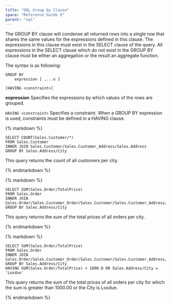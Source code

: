 ```yaml
---
title: "OQL Group by Clause"
space: "Reference Guide 6"
parent: "oql"
---
```



The GROUP BY clause will condense all returned rows into a single row that shares the same values for the expressions defined in this clause. The expressions in this clause must exist in the SELECT clause of the query. All expressions in the SELECT clause which do not exist in the GROUP BY clause must be either an aggregation or the result an aggregate function.

The syntax is as following:

```
GROUP BY
    expression [ ,...n ]

[HAVING <constraint>]
```

**expression**
Specifies the expressions by which values of the rows are grouped.

`HAVING <constraint>`
Specifies a constraint. When a GROUP BY expression is used, constraints must be defined in a HAVING clause.

<div class="alert alert-info">{% markdown %}

```
SELECT COUNT(Sales.Customer/*)
FROM Sales.Customer
INNER JOIN Sales.Customer/Sales.Customer_Address/Sales.Address
GROUP BY Sales.Address/City
```

This query returns the count of all customers per city.

{% endmarkdown %}</div><div class="alert alert-info">{% markdown %}

```
SELECT SUM(Sales.Order/TotalPrice)
FROM Sales.Order
INNER JOIN Sales.Order/Sales.Customer_Order/Sales.Customer/Sales.Customer_Address/Sales.Address
GROUP BY Sales.Address/City
```

This query returns the sum of the total prices of all orders per city.

{% endmarkdown %}</div><div class="alert alert-info">{% markdown %}

```
SELECT SUM(Sales.Order/TotalPrice)
FROM Sales.Order
INNER JOIN Sales.Order/Sales.Customer_Order/Sales.Customer/Sales.Customer_Address/Sales.Address
GROUP BY Sales.Address/City
HAVING SUM(Sales.Order/TotalPrice) > 1000.0 OR Sales.Address/City = 'Losdun'
```

This query returns the sum of the total prices of all orders per city for which the sum is greater than 1000.00 or the City is Losdun.

{% endmarkdown %}</div>
